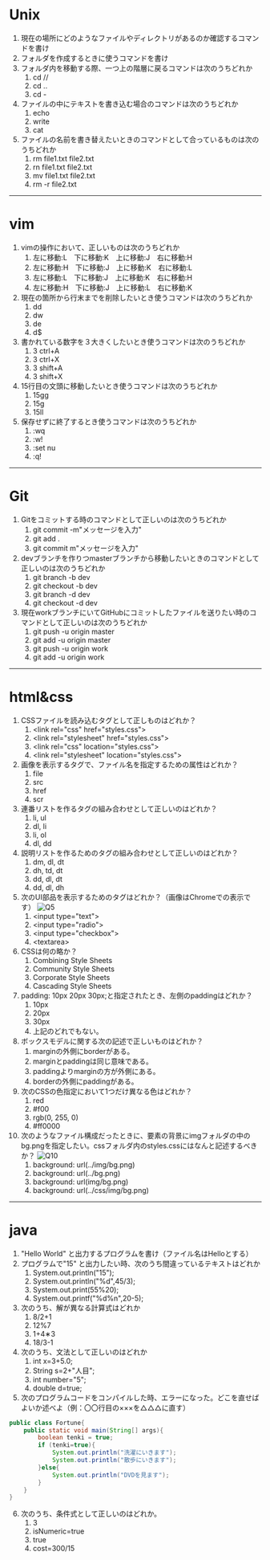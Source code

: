 # Unix
1. 現在の場所にどのようなファイルやディレクトリがあるのか確認するコマンドを書け
2. フォルダを作成するときに使うコマンドを書け
3. フォルダ内を移動する際、一つ上の階層に戻るコマンドは次のうちどれか
	1. cd //
	1. cd ..
	1. cd -
4. ファイルの中にテキストを書き込む場合のコマンドは次のうちどれか
	1. echo
	1. write
	1. cat
5. ファイルの名前を書き替えたいときのコマンドとして合っているものは次のうちどれか
	1. rm file1.txt file2.txt
	1. rn file1.txt file2.txt
	1. mv file1.txt file2.txt
	1. rm -r file2.txt
---
# vim
1. vimの操作において、正しいものは次のうちどれか
	1. 左に移動:L　下に移動:K　上に移動:J　右に移動:H
	1. 左に移動:H　下に移動:J　上に移動:K　右に移動:L
	1. 左に移動:L　下に移動:J　上に移動:K　右に移動:H
	1. 左に移動:H　下に移動:J　上に移動:L　右に移動:K
2. 現在の箇所から行末までを削除したいとき使うコマンドは次のうちどれか
	1. dd
	1. dw
	1. de
	1. d$
3. 書かれている数字を３大きくしたいとき使うコマンドは次のうちどれか
	1. 3 ctrl+A
	1. 3 ctrl+X
	1. 3 shift+A
	1. 3 shift+X
4. 15行目の文頭に移動したいとき使うコマンドは次のうちどれか
	1. 15gg
	1. 15g
	1. 15ll
5. 保存せずに終了するとき使うコマンドは次のうちどれか
	1. :wq
	1. :w!
	1. :set nu
	1. :q!
---
# Git
1. Gitをコミットする時のコマンドとして正しいのは次のうちどれか
	1. git commit -m"メッセージを入力"
	1. git add .
	1. git commit m"メッセージを入力"
2. devブランチを作りつmasterブランチから移動したいときのコマンドとして正しいのは次のうちどれか
	1. git branch -b dev
	1. git checkout -b dev
	1. git branch -d dev
	1. git checkout -d dev
3. 現在workブランチにいてGitHubにコミットしたファイルを送りたい時のコマンドとして正しいのは次のうちどれか
	1. git push -u origin master
	1. git add -u origin master
	1. git push -u origin work
	1. git add -u origin work
---
# html&css
1. CSSファイルを読み込むタグとして正しものはどれか？
	1. &lt;link rel="css" href="styles.css"&gt;
	1. &lt;link rel="stylesheet" href="styles.css"&gt;
	1. &lt;link rel="css" location="styles.css"&gt;
	1. &lt;link rel="stylesheet" location="styles.css"&gt;
2. 画像を表示するタグで、ファイル名を指定するための属性はどれか？
	1. file
	1. src
	1. href
	1. scr
3. 連番リストを作るタグの組み合わせとして正しいのはどれか？
	1. li, ul
	1. dl, li
	1. li, ol
	1. dl, dd
4. 説明リストを作るためのタグの組み合わせとして正しいのはどれか？
	1. dm, dl, dt
	1. dh, td, dt
	1. dd, dl, dt
	1. dd, dl, dh
5. 次のUI部品を表示するためのタグはどれか？（画像はChromeでの表示です）
![Q5](https://joytas.net/202010/htmllesson/img/ex37.png)
	1. &lt;input type="text"&gt;
	1. &lt;input type="radio"&gt;
	1. &lt;input type="checkbox"&gt;
	1. &lt;textarea&gt;
6. CSSは何の略か？
	1. Combining Style Sheets
	1. Community Style Sheets
	1. Corporate Style Sheets
	1. Cascading Style Sheets
7. padding: 10px 20px 30px;と指定されたとき、左側のpaddingはどれか？
	1. 10px
	1. 20px
	1. 30px
	1. 上記のどれでもない。
8. ボックスモデルに関する次の記述で正しいものはどれか？
	1. marginの外側にborderがある。
	1. marginとpaddingは同じ意味である。
	1. paddingよりmarginの方が外側にある。
	1. borderの外側にpaddingがある。
9. 次のCSSの色指定において1つだけ異なる色はどれか？
	1. red
	1. #f00
	1. rgb(0, 255, 0)
	1. #ff0000
10. 次のようなファイル構成だったときに、要素の背景にimgフォルダの中のbg.pngを指定したい。cssフォルダ内のstyles.cssにはなんと記述するべきか？
![Q10](https://joytas.net/202010/csslesson/img/ex34.png)
	1. background: url(../img/bg.png)
	1. background: url(../bg.png)
	1. background: url(img/bg.png)
	1. background: url(../css/img/bg.png)
---
# java
1. "Hello World" と出力するプログラムを書け（ファイル名はHelloとする）
2. プログラムで"15" と出力したい時、次のうち間違っているテキストはどれか
	1. System.out.println("15");
	1. System.out.println("%d",45/3);
	1. System.out.print(55%20);
	1. System.out.printf("%d%n",20-5);
3. 次のうち、解が異なる計算式はどれか
	1. 8/2+1
	1. 12%7
	1. 1+4&lowast;3
	1. 18/3-1
4. 次のうち、文法として正しいのはどれか
	1. int x=3+5.0;
	1. String s=2+"人目";
	1. int number="5";
	1. double d=true;
5. 次のプログラムコードをコンパイルした時、エラーになった。どこを直せばよいか述べよ（例：〇〇行目の×××を△△△に直す）
```java:Fortune.java
public class Fortune{
	public static void main(String[] args){
		boolean tenki = true;
		if (tenki=true){
			System.out.println("洗濯にいきます");
			System.out.println("散歩にいきます");
		}else{
			System.out.println("DVDを見ます");
		}
	}
}
```
6. 次のうち、条件式として正しいのはどれか。
	1. 3
	1. isNumeric=true
	1. true
	1. cost=300/15

